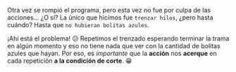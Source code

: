  Otra vez se rompió el programa, pero esta vez no fue por culpa de las acciones... ¿O sí? La único que hicimos fue `trenzar hilos`, ¿pero hasta cuándo? Hasta que `no hubieran bolitas azules`. 

¡Ahí está el problema! :confused: Repetimos el trenzado esperando terminar la trama en algún momento y eso no tiene nada que ver con la cantidad de bolitas azules que hayan. Por eso, es _importante_ que la **acción** nos **acerque** en cada repetición **a la condición de corte**. :grin: